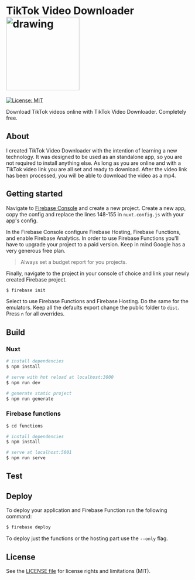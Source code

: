 # TikTok Video Downloader <img src="https://nuxtjs.org/logos/built-with-nuxt.svg" alt="drawing" width="200"/>

[![License: MIT](https://img.shields.io/badge/License-MIT-yellow.svg)](https://opensource.org/licenses/MIT)

Download TikTok videos online with TikTok Video Downloader. Completely free.

## About

I created TikTok Video Downloader with the intention of learning a new technology.
It was designed to be used as an standalone app, so you are not required to install anything else.
As long as you are online and with a TikTok video link you are all set and ready to download.
After the video link has been processed, you will be able to download the video as a mp4.

## Getting started

Navigate to [Firebase Console](https://console.firebase.google.com/) and create a new project.
Create a new app, copy the config and replace the lines 148-155 in `nuxt.config.js` with your app's config.

In the Firebase Console configure Firebase Hosting, Firebase Functions, and enable Firebase Analytics. In order to use Firebase Functions you'll have to upgrade your project to a paid version. Keep in mind Google has a very generous free plan.

> Always set a budget report for you projects.

Finally, navigate to the project in your console of choice and link your newly created Firebase project.

```bash
$ firebase init
```

Select to use Firebase Functions and Firebase Hosting. Do the same for the emulators. Keep all the defaults export change the public folder to `dist`. Press `n` for all overrides.

## Build

### Nuxt

```bash
# install dependencies
$ npm install

# serve with hot reload at localhost:3000
$ npm run dev

# generate static project
$ npm run generate
```

### Firebase functions

```bash
$ cd functions

# install dependencies
$ npm install

# serve at localhost:5001
$ npm run serve
```

## Test

## Deploy

To deploy your application and Firebase Function run the following command:

```bash
$ firebase deploy
```

To deploy just the functions or the hosting part use the `--only` flag.

## License

See the [LICENSE file](LICENSE.md) for license rights and limitations (MIT).
